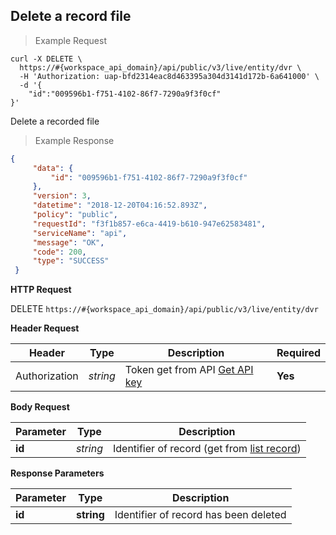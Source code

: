 ## Delete a record file

> Example Request

```shell
curl -X DELETE \
  https://#{workspace_api_domain}/api/public/v3/live/entity/dvr \
  -H 'Authorization: uap-bfd2314eac8d463395a304d3141d172b-6a641000' \
  -d '{
	"id":"009596b1-f751-4102-86f7-7290a9f3f0cf"
}'
```

Delete a recorded file

> Example Response

```json
{
     "data": {
         "id": "009596b1-f751-4102-86f7-7290a9f3f0cf"
     },
     "version": 3,
     "datetime": "2018-12-20T04:16:52.893Z",
     "policy": "public",
     "requestId": "f3f1b857-e6ca-4419-b610-947e62583481",
     "serviceName": "api",
     "message": "OK",
     "code": 200,
     "type": "SUCCESS"
 }
```

**HTTP Request**

<span class="delete-button"> DELETE </span>
```https://#{workspace_api_domain}/api/public/v3/live/entity/dvr```

**Header Request**

| Header   | Type   | Description                              | Required |
|-------------|--------|---------------------------------------|---------|
| Authorization | *string* |Token get from API [Get API key](#get-api-key) | **Yes** |


**Body Request**


| Parameter   | Type   | Description |
|-------------|--------|-------------------------|
| **id** | *string* | Identifier of record (get from [list record](#list-record)) |

**Response Parameters**

| Parameter | Type | Description | 
| ------------- | ------------- | ------------- | 
| **id** | **string** | Identifier of record has been deleted | 
